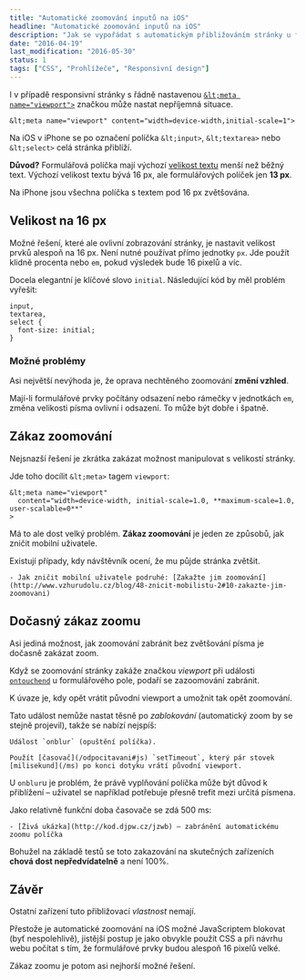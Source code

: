 ```yaml
---
title: "Automatické zoomování inputů na iOS"
headline: "Automatické zoomování inputů na iOS"
description: "Jak se vypořádat s automatickým přibližováním stránky u formulářových prvků na iPhonech."
date: "2016-04-19"
last_modification: "2016-05-30"
status: 1
tags: ["CSS", "Prohlížeče", "Responsivní design"]
---
```


I v případě responsivní stránky s řádně nastavenou [`&lt;meta name="viewport">`](/meta-viewport) značkou může nastat nepříjemná situace.

```
&lt;meta name="viewport" content="width=device-width,initial-scale=1">
```

Na iOS v iPhone se po označení políčka `&lt;input>`, `&lt;textarea>` nebo `&lt;select>` celá stránka přiblíží.

**Důvod?** Formulářová políčka mají výchozí [velikost textu](/font#size) menší než běžný text. Výchozí velikost textu bývá 16 px, ale formulářových políček jen **13 px**.

Na iPhone jsou všechna políčka s textem pod 16 px zvětšována.

## Velikost na 16 px

Možné řešení, které ale ovlivní zobrazování stránky, je nastavit velikost prvků alespoň na 16 px. Není nutné používat přímo jednotky `px`. Jde použít klidně procenta nebo `em`, pokud výsledek bude 16 pixelů a víc.

Docela elegantní je klíčové slovo `initial`. Následující kód by měl problém vyřešit:

```
input, 
textarea,
select {
  font-size: initial;
}
```

### Možné problémy

Asi největší nevýhoda je, že oprava nechtěného zoomování **změní vzhled**.

Mají-li formulářové prvky počítány odsazení nebo rámečky v jednotkách `em`, změna velikosti písma ovlivní i odsazení. To může být dobře i špatně.

## Zákaz zoomování

Nejsnazší řešení je zkrátka zakázat možnost manipulovat s velikostí stránky.

Jde toho docílit `&lt;meta>` tagem `viewport`:

```
&lt;meta name="viewport" 
  content="width=device-width, initial-scale=1.0, **maximum-scale=1.0, user-scalable=0**"
>
```

Má to ale dost velký problém. **Zákaz zoomování** je jeden ze způsobů, jak zničit mobilní uživatele.

Existují případy, kdy návštěvník ocení, že mu půjde stránka zvětšit.

    - Jak zničit mobilní uživatele podruhé: [Zakažte jim zoomování](http://www.vzhurudolu.cz/blog/48-znicit-mobilistu-2#10-zakazte-jim-zoomovani)

## Dočasný zákaz zoomu

Asi jediná možnost, jak zoomování zabránit bez zvětšování písma je dočasně zakázat zoom.

Když se zoomování stránky zakáže značkou *viewport* při události [`ontouchend`](/udalosti-mysi#ontouchstart) u formulářového pole, podaří se zazoomování zabránit.

K úvaze je, kdy opět vrátit původní viewport a umožnit tak opět zoomování.

Tato událost nemůže nastat těsně po *zablokování* (automatický zoom by se stejně projevil), takže se nabízí nejspíš:

    Událost `onblur` (opuštění políčka).

    Použít [časovač](/odpocitavani#js) `setTimeout`, který pár stovek [milisekund](/ms) po konci dotyku vrátí původní viewport.

U `onblur`u je problém, že právě vyplňování políčka může být důvod k přiblížení – uživatel se například potřebuje přesně trefit mezi určitá písmena.

Jako relativně funkční doba časovače se zdá 500 ms:

    - [Živá ukázka](http://kod.djpw.cz/jzwb) – zabránění automatickému zoomu políčka

Bohužel na základě testů se toto zakazování na skutečných zařízeních **chová dost nepředvídatelně** a není 100%.

## Závěr

Ostatní zařízení tuto přibližovací *vlastnost* nemají.

Přestože je automatické zoomování na iOS možné JavaScriptem blokovat (byť nespolehlivě), jistější postup je jako obvykle použít CSS a při návrhu webu počítat s tím, že formulářové prvky budou alespoň 16 pixelů velké.

Zákaz zoomu je potom asi nejhorší možné řešení.